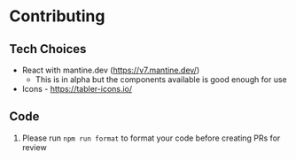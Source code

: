 # Contributing

## Tech Choices
- React with mantine.dev (https://v7.mantine.dev/)
  - This is in alpha but the components available is good enough for use
- Icons - https://tabler-icons.io/

## Code

1. Please run `npm run format` to format your code before creating PRs for review
